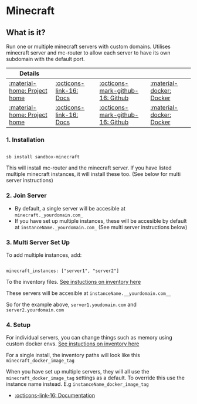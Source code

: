 # Minecraft 

## What is it?

Run one or multiple minecraft servers with custom domains. Utilises minecraft server and mc-router to allow each server to have its own subdomain with the default port. 


| Details     |             |             |             |
|-------------|-------------|-------------|-------------|
| [:material-home: Project home ](https://github.com/itzg/docker-minecraft-server) | [:octicons-link-16: Docs](https://github.com/itzg/docker-minecraft-server) | [:octicons-mark-github-16: Github](https://github.com/itzg/docker-minecraft-server) | [:material-docker: Docker ](https://hub.docker.com/r/itzg/minecraft-server)
| [:material-home: Project home ](https://github.com/itzg/mc-router) | [:octicons-link-16: Docs](https://github.com/itzg/mc-router) | [:octicons-mark-github-16: Github](https://github.com/itzg/mc-router) | [:material-docker: Docker ](https://hub.docker.com/r/itzg/mc-router)

### 1. Installation

``` shell

sb install sandbox-minecraft

```

This will install mc-router and the minecraft server. If you have listed multiple minecraft instances, it will install these too. (See below for multi server instructions)

### 2. Join Server

- By default, a single server will be accesible at  `minecraft._yourdomain.com_`
- If you have set up multiple instances, these will be accesible by default at `instanceName._yourdomain.com_` (See multi server instructions below)

### 3. Multi Server Set Up

To add multiple instances, add:
```

minecraft_instances: ["server1", "server2"]

```

To the inventory files. [See instuctions on inventory here](https://docs.saltbox.dev/saltbox/inventory/)

These servers will be accesible at `instanceName.__yourdomain.com__`

So for the example above, `server1.youdomain.com` and `server2.yourdomain.com`

### 4. Setup

For individual servers, you can change things such as memory using custom docker envs. [See instuctions on inventory here](https://docs.saltbox.dev/saltbox/inventory/)

For a single install, the inventory paths will look like this `minecraft_docker_image_tag`

When you have set up multiple servers, they will all use the `minecraft_docker_image_tag` settings as a default. To override this use the instance name instead. E.g `instanceName_docker_image_tag`
- [:octicons-link-16: Documentation](https://github.com/itzg/docker-minecraft-server)
